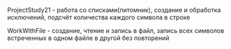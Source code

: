 ProjectStudy21 - работа со списками(питомник), создание и обработка исключений, подсчёт количества каждого символа в строке

WorkWithFile - создание, чтение и запись в файл, запись всех символов встреченных в одном файле в другой без повторений
